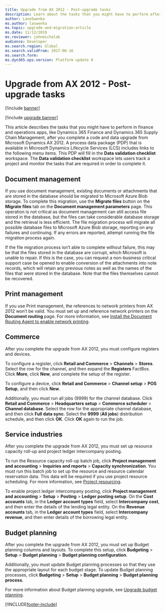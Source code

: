 ```yaml
---
title: Upgrade from AX 2012 - Post-upgrade tasks
description: Learn about the tasks that you might have to perform after you complete a code and data upgrade from Microsoft Dynamics AX 2012.
author: LaneSwenka
ms.author: laswenka
ms.topic: upgrade-and-migration-article
ms.date: 11/12/2019
ms.reviewer: johnmichalak
audience: Developer
ms.search.region: Global
ms.search.validFrom: 2017-06-16
ms.search.form:
ms.dyn365.ops.version: Platform update 8
---
```


# Upgrade from AX 2012 - Post-upgrade tasks

[!include [banner](../includes/banner.md)]

[!include [upgrade banner](../includes/upgrade-banner.md)]

This article describes the tasks that you might have to perform in finance and operations apps, like Dynamics 365 Finance and Dynamics 365 Supply Chain Management, after you complete a code and data upgrade from Microsoft Dynamics AX 2012. A process data package (PDP) that is available in Microsoft Dynamics Lifecycle Services (LCS) includes links to the following menu items. This PDP will fill in the **Data validation checklist** workspace. The **Data validation checklist** workspace lets users track a project and monitor the tasks that are required in order to complete it.

## Document management

If you use document management, existing documents or attachments that are stored in the database should be migrated to Microsoft Azure Blob storage. To complete this migration, use the **Migrate files** button on the **Migrate files** tab on the **Document management parameters** page. This operation is not critical as document management can still access file stored in the database, but the files can take considerable database storage and the retrieval is less efficient. The file migration process will migrate all possible database files to Microsoft Azure Blob storage, reporting on any failures and continuing. If any errors are reported, attempt running the file migration process again.

If the file migration process isn’t able to complete without failure, this may be that the files stored in the database are corrupt, which Microsoft is unable to repair. If this is the case, you can request a non-business critical support case be opened to enable conversion of the attachments into note records, which will retain any previous notes as well as the names of the files that were stored in the database. Note that the files themselves cannot be recovered.

## Print management

If you use Print management, the references to network printers from AX 2012 won’t be valid. You must set up and reference network printers on the **Document routing** page. For more information, see [Install the Document Routing Agent to enable network printing](../analytics/install-document-routing-agent.md).

## Commerce

After you complete the upgrade from AX 2012, you must configure registers and devices.

To configure a register, click **Retail and Commerce** > **Channels** > **Stores**. Select the row for the channel, and then expand the **Registers** FactBox. Click **More**, click **New**, and complete the setup of the register.

To configure a device, click **Retail and Commerce** > **Channel setup** > **POS Setup**, and then click **New**.

Additionally, you must run all jobs (9999) for the channel database. Click **Retail and Commerce** > **Headquarters setup** > **Commerce scheduler** > **Channel database**. Select the row for the appropriate channel database, and then click **Full data sync**. Select the **9999** (**All jobs**) distribution schedule, and then click **OK**. Click **OK** again to run the job.

## Service industries

After you complete the upgrade from AX 2012, you must set up resource capacity roll-up and project ledger intercompany posting.

To run the Resource capacity roll-up batch job, click **Project management and accounting** > **Inquiries and reports** > **Capacity synchronization**. You must run this batch job to set up the resource and resource calendar reservation data. This data will be required if you use project resource scheduling. For more information, see [Project resourcing](/dynamics365/project-operations/prod-pma/project-resourcing).

To enable project ledger intercompany posting, click **Project management and accounting** > **Setup** > **Posting** > **Ledger posting setup**. On the **Cost accounts** tab, in the **Ledger account types** field, select **Intercompany cost**, and then enter the details of the lending legal entity. On the **Revenue accounts** tab, in the **Ledger account types** field, select **Intercompany revenue**, and then enter details of the borrowing legal entity.

## Budget planning

After you complete the upgrade from AX 2012, you must set up Budget planning columns and layouts. To complete this setup, click **Budgeting** > **Setup** > **Budget planning** > **Budget planning configuration**.

Additionally, you must update Budget planning processes so that they use the appropriate layout for each budget stage. To update Budget planning processes, click **Budgeting** > **Setup** > **Budget planning** > **Budget planning process**.

For more information about Budget planning upgrade, see [Upgrade budget planning](../../fin-ops/migration/upgrade-budget-planning.md).


[!INCLUDE[footer-include](../../../includes/footer-banner.md)]
